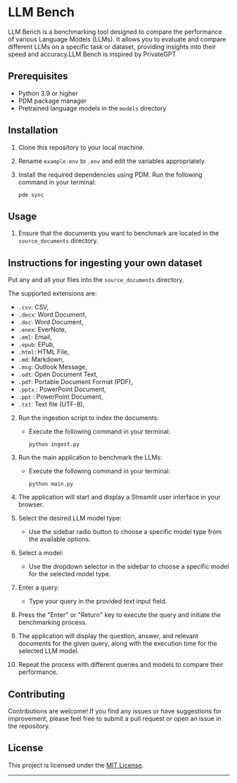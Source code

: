 # LLM Bench

LLM Bench is a benchmarking tool designed to compare the performance of various Language Models (LLMs). It allows you to evaluate and compare different LLMs on a specific task or dataset, providing insights into their speed and accuracy.LLM Bench is inspired by PrivateGPT

## Prerequisites

- Python 3.9 or higher
- PDM package manager
- Pretrained language models in the `models` directory

## Installation

1. Clone this repository to your local machine.

2. Rename `example.env` to `.env` and edit the variables appropriately.

3. Install the required dependencies using PDM. Run the following command in your terminal:
   ```
   pdm sync
   ```

## Usage

1. Ensure that the documents you want to benchmark are located in the `source_documents` directory.

## Instructions for ingesting your own dataset

Put any and all your files into the `source_documents` directory.

The supported extensions are:

   - `.csv`: CSV,
   - `.docx`: Word Document,
   - `.doc`: Word Document,
   - `.enex`: EverNote,
   - `.eml`: Email,
   - `.epub`: EPub,
   - `.html`: HTML File,
   - `.md`: Markdown,
   - `.msg`: Outlook Message,
   - `.odt`: Open Document Text,
   - `.pdf`: Portable Document Format (PDF),
   - `.pptx` : PowerPoint Document,
   - `.ppt` : PowerPoint Document,
   - `.txt`: Text file (UTF-8),

2. Run the ingestion script to index the documents:
   - Execute the following command in your terminal:
     ```
     python ingest.py
     ```

3. Run the main application to benchmark the LLMs:
   - Execute the following command in your terminal:
     ```
     python main.py
     ```

4. The application will start and display a Streamlit user interface in your browser.

5. Select the desired LLM model type:
   - Use the sidebar radio button to choose a specific model type from the available options.

6. Select a model:
   - Use the dropdown selector in the sidebar to choose a specific model for the selected model type.

7. Enter a query:
   - Type your query in the provided text input field.

8. Press the "Enter" or "Return" key to execute the query and initiate the benchmarking process.

9. The application will display the question, answer, and relevant documents for the given query, along with the execution time for the selected LLM model.

10. Repeat the process with different queries and models to compare their performance.

## Contributing

Contributions are welcome! If you find any issues or have suggestions for improvement, please feel free to submit a pull request or open an issue in the repository.

## License

This project is licensed under the [MIT License](LICENSE).

---
